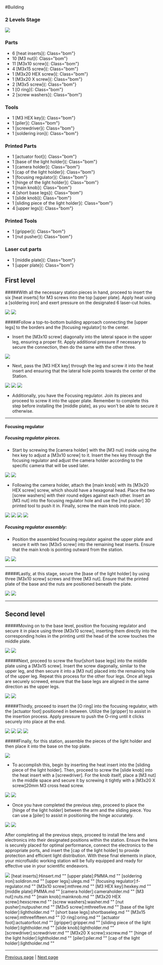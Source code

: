 #Building
### 2 Levels Stage
![](images/www.png "")


<div markdown="1" class="pagebom">

### Parts

* 6 [heat inserts]{: Class="bom"} 
* 10 [M3 nut]{: Class="bom"} 
* 11 [M3x10 screw]{: Class="bom"} 
* 4 [M3x15 screw]{: Class="bom"} 
* 1 [M3x20 HEX screw]{: Class="bom"} 
* 1 [M3x20 X screw]{: Class="bom"} 
* 2 [M3x5 screw]{: Class="bom"} 
* 1 [O ring]{: Class="bom"} 
* 2 [screw washers]{: Class="bom"} 


### Tools

* 1 [M3 HEX key]{: Class="bom"} 
* 1 [piler]{: Class="bom"} 
* 1 [screwdriver]{: Class="bom"} 
* 1 [soldering iron]{: Class="bom"} 


### Printed Parts

* 1 [actuator foot]{: Class="bom"} 
* 1 [base of the light holder]{: Class="bom"} 
* 1 [camera holder]{: Class="bom"} 
* 1 [cap of the light holder]{: Class="bom"} 
* 1 [focusing regulator]{: Class="bom"} 
* 1 [hinge of the light holder]{: Class="bom"} 
* 1 [main knob]{: Class="bom"} 
* 4 [short base legs]{: Class="bom"} 
* 1 [slide knob]{: Class="bom"} 
* 1 [sliding piece of the light holder]{: Class="bom"} 
* 4 [upper legs]{: Class="bom"} 


### Printed Tools

* 1 [gripper]{: Class="bom"} 
* 1 [nut pusher]{: Class="bom"} 


### Laser cut parts

* 1 [middle plate]{: Class="bom"} 
* 1 [upper plate]{: Class="bom"} 


</div>

## First level 

#####With all the necessary station pieces in hand, proceed to insert the six [heat inserts]  for M3 screws into the top [upper plate]. Apply heat using a [soldering iron] and exert pressure on the designated 6 laser-cut holes.


![](images/abcdef.png "")
![](images/abcdefghi.png "")

#####Follow a top-to-bottom building approach connecting the [upper legs] to the borders and the [focusing regulator] to the center. 

* Insert the [M3x10 screw] diagonally into the lateral space in the upper leg, ensuring a proper fit. Apply additional pressure if necessary to secure the connection, then do the same with the other three.

![](images/abcdefg.png "")

* Next, pass the [M3 HEX key] through the leg and screw it into the heat insert and ensuring that the lateral hole points towards the center of the Station. 

![](images/abcdefgh.png "")
![](images/bbb.png "")
![](images/ccc.png "")


* Additionally, you have the Focusing regulator. Join its pieces and proceed to screw it into the upper plate. Remember to complete this step before installing the [middle plate], as you won't be able to secure it otherwise.


 ---
#### Focusing regulator

##### Focusing regulator pieces. 
 * Start by screwing the [camera holder] with the [M3 nut] inside using the hex key to adjust a [M3x10 screw] to it. Insert the hex key through the focusing regulator and adjust the camera holder according to the specific camera that will be used later.

![](images/xxx.png "")
![](images/yyy.png "")

*  Following the camera holder, attach the [main knob] with its [M3x20 HEX screw] screw, which should have a hexagonal head. Place the two [screw washers] with their round edges against each other. Insert an [M3 nut] into the focusing regulator hole and use the [nut pusher] 3D printed tool to push it in. Finally, screw the main knob into place.

![](images/xx.png "")
![](images/kkk.png "")
![](images/jjj.png "")
![](images/zzz.png "")

##### Focusing regulator assembly:
* Position the assembled focusing regulator against the upper plate and secure it with two [M3x5 screw] into the remaining heat inserts. Ensure that the main knob is pointing outward from the station.

![](images/eee.png "")
![](images/fff.png "")

---------

#####Lastly, at this stage, secure the [base of the light holder] by using three [M3x10 screw] screws and three [M3 nut]. Ensure that the printed plate of the base and the nuts are positioned beneath the plate.

![](images/ggg.png "")
![](images/hhh.png "")


 --------

## Second level 

#####Moving on to the base level, position the focusing regulator and secure it in place using three [M3x10 screw], inserting them directly into the corresponding holes in the printing until the head of the screw touches the middle plate.

![](images/mmm.png "")
![](images/nnn.png "")

#####Next, proceed to screw the four[short base legs] into the middle plate using a [M3x15 screw]. Insert the screw diagonally, similar to the upper leg, and then secure it into a [M3 nut] placed into the remaining hole of the upper leg. Repeat this process for the other four legs. Once all legs are securely screwed, ensure that the base legs are aligned in the same direction as the upper legs.

![](images/iii.png "")
![](images/lll.png "")

#####Thirdly, proceed to insert the [O ring] into the focusing regulator, with the [actuator foot] positioned in between. Utilize the [gripper] to assist in the insertion process. Apply pressure to push the O-ring until it clicks securely into place at the end.

![](images/ppp.png "")
![](images/qqq.png "")
![](images/ooo.png "")
![](images/rrr.png "")

#####Finally, for this station, assemble the pieces of the light holder and then place it into the base on the top plate.

![](images/sss.png "")

* To accomplish this, begin by inserting the heat insert into the [sliding piece of the light holder]. Then, proceed to screw the [slide knob] into the heat insert with a [screwdriver]. For the knob itself, place a [M3 nut] in the middle space and secure it by screwing it tightly with a [M3x20 X screw]20mm M3 cross head screw.

![](images/uuu.png "")
![](images/vvv.png "")

* Once you have completed the previous step, proceed to place the [hinge of the light holder] between the arm and the sliding piece. You can use a [piler] to assist in positioning the hinge accurately.

![](images/Anim.gif "")
![](images/ttt.png "")

After completing all the previous steps, proceed to install the lens and electronics into their designated positions within the station. Ensure the lens is securely placed for optimal performance, connect the electronics to the appropriate ports, and insert the [cap of the light holder] to provide protection and efficient light distribution. With these final elements in place, your microfluidic working station will be fully equipped and ready for effective use in your scientific endeavors.

![](images/www.png "")
[heat inserts]:Hinsert.md ""
[upper plate]:PMMA.md ""
[soldering iron]:soldiron.md ""
[upper legs]:ulegs.md ""
[focusing regulator]:f-regulator.md ""
[M3x10 screw]:mthree.md ""
[M3 HEX key]:hexkey.md ""
[middle plate]:PMMA.md ""
[camera holder]:cameraholder.md ""
[M3 nut]:nuts.md ""
[main knob]:mainknob.md ""
[M3x20 HEX screw]:hexscrew.md ""
[screw washers]:washer.md ""
[nut pusher]:nutpusher.md ""
[M3x5 screw]:mthreefive.md ""
[base of the light holder]:lightholder.md ""
[short base legs]:shortbaseleg.md ""
[M3x15 screw]:mthreefifteen.md ""
[O ring]:oring.md ""
[actuator foot]:actuatorfoot.md ""
[gripper]:gripper.md ""
[sliding piece of the light holder]:lightholder.md ""
[slide knob]:lightholder.md ""
[screwdriver]:screwdriver.md ""
[M3x20 X screw]:xscrew.md ""
[hinge of the light holder]:lightholder.md ""
[piler]:piler.md ""
[cap of the light holder]:lightholder.md ""

---

[Previous page](testpage1.md) | [Next page](testpage5.md)